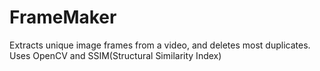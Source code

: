 # FrameMaker
Extracts unique image frames from a video, and deletes most duplicates. Uses OpenCV and SSIM(Structural Similarity Index)
